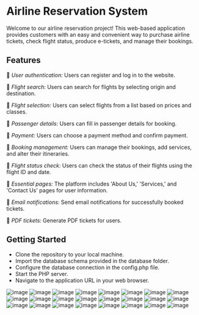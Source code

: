 # Airline Reservation System

Welcome to our airline reservation project! This web-based application provides customers with an easy and convenient way to purchase airline tickets, check flight status, produce e-tickets, and manage their bookings.

## Features
🔹 *User authentication:* Users can register and log in to the website.

🔹 *Flight search:* Users can search for flights by selecting origin and destination.

🔹 *Flight selection:* Users can select flights from a list based on prices and classes.

🔹 *Passenger details:* Users can fill in passenger details for booking.

🔹 *Payment:* Users can choose a payment method and confirm payment.

🔹 *Booking management:* Users can manage their bookings, add services, and alter their itineraries.

🔹 *Flight status check:* Users can check the status of their flights using the flight ID and date.

🔹 *Essential pages:* The platform includes 'About Us,' 'Services,' and 'Contact Us' pages for user information.

🔹 *Email notifications:* Send email notifications for successfully booked tickets.

🔹 *PDF tickets:* Generate PDF tickets for users.

## Getting Started
- Clone the repository to your local machine.
- Import the database schema provided in the database folder.
- Configure the database connection in the config.php file.
- Start the PHP server.
- Navigate to the application URL in your web browser.

![image](https://github.com/jeel-butani/AirLine-Project/assets/104854130/b1417962-963f-462b-87c0-c3489eafa78d)
![image](https://github.com/jeel-butani/AirLine-Project/assets/104854130/d27a114e-e6af-4e7b-b0e1-1fd0412141e0)
![image](https://github.com/jeel-butani/AirLine-Project/assets/104854130/59ee0e53-2059-4858-8455-aed8b1500f0f)
![image](https://github.com/jeel-butani/AirLine-Project/assets/104854130/a279fc98-7f4b-44f2-80ed-f692cc738096)
![image](https://github.com/jeel-butani/AirLine-Project/assets/104854130/5a6401cc-c89d-4d69-8df9-2123d2dfb945)
![image](https://github.com/jeel-butani/AirLine-Project/assets/104854130/c1a02e42-02a5-4243-ba4a-1c7d7f856361)
![image](https://github.com/jeel-butani/AirLine-Project/assets/104854130/31a4d0aa-bc13-490c-b1f1-2387aa73d886)
![image](https://github.com/jeel-butani/AirLine-Project/assets/104854130/fa25810c-ea07-460e-9f9e-6c453d8c619d)
![image](https://github.com/jeel-butani/AirLine-Project/assets/104854130/1cc513f4-2edc-4329-a105-0210dbe6e3cd)
![image](https://github.com/jeel-butani/AirLine-Project/assets/104854130/586d8d60-869d-4280-ba5f-1472c3909939)
![image](https://github.com/jeel-butani/AirLine-Project/assets/104854130/4938036a-46aa-4232-9e9b-a528369d8f25)
![image](https://github.com/jeel-butani/AirLine-Project/assets/104854130/ca46afa1-ae62-4225-9b40-2af40f9c1c3b)
![image](https://github.com/jeel-butani/AirLine-Project/assets/104854130/26023a01-198b-4692-8e5a-f6c340ecb766)
![image](https://github.com/jeel-butani/AirLine-Project/assets/104854130/5e4fac2b-2b40-4259-88ec-1597d55bc467)
![image](https://github.com/jeel-butani/AirLine-Project/assets/104854130/e8c72dba-1814-4501-abf5-a7f7406ef320)
![image](https://github.com/jeel-butani/AirLine-Project/assets/104854130/fddd5601-8364-4abf-aefc-a40fd67f1e67)
![image](https://github.com/jeel-butani/AirLine-Project/assets/104854130/661f2261-7ef6-44db-94fe-6dd94dd37f2d)
![image](https://github.com/jeel-butani/AirLine-Project/assets/104854130/230d42fe-9c0b-4150-ba2e-05be7910264f)
![image](https://github.com/jeel-butani/AirLine-Project/assets/104854130/8474fd60-eb86-47d8-a81b-ecf55897c296)
![image](https://github.com/jeel-butani/AirLine-Project/assets/104854130/e04a92ab-e525-4b9b-8500-b7b8f5742f76)
![image](https://github.com/jeel-butani/AirLine-Project/assets/104854130/167b1637-6abd-47a5-9cda-a3ac2011832d)
![image](https://github.com/jeel-butani/AirLine-Project/assets/104854130/00dd3afd-3222-41aa-b8b6-2fa1a0a28dac)
![image](https://github.com/jeel-butani/AirLine-Project/assets/104854130/a178c47e-9466-4afe-a711-56f570524400)
![image](https://github.com/jeel-butani/AirLine-Project/assets/104854130/a273beb0-a0a6-4d49-b301-4f32140eefe4)
